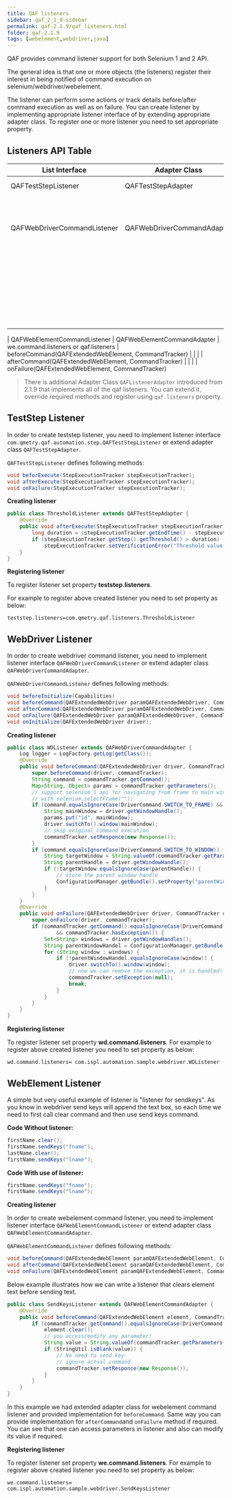 ```yaml
---
title: QAF listeners
sidebar: qaf_2_1_9-sidebar
permalink: qaf-2.1.9/qaf_listeners.html
folder: qaf-2.1.9
tags: [webelement,webdriver,java]
---
```


QAF provides command listener support for both Selenium 1 and 2 API.

The general idea is that one or more objects (the listeners) register their interest in being notified of command execution on selenium/webdriver/webelement.

The listener can perform some actions or track details before/after command execution as well as on failure.
You can create listener by implementing appropriate listener interface of by extending appropriate adapter class. To register one or more listener you need to set appropriate property.

## Listeners API Table

| List Interface | Adapter Class | Property | Listener Methods |
|-------|--------|---------|---------|
| QAFTestStepListener | QAFTestStepAdapter  | teststep.listeners or qaf.listeners  | onFailure(StepExecutionTracker)
| | | | beforExecute(StepExecutionTracker)
| | | | afterExecute(StepExecutionTracker)
| QAFWebDriverCommandListener | QAFWebDriverCommandAdapter | wd.command.listeners or qaf.listeners |beforeInitialize(Capabilities)
| | | | onInitialize(QAFExtendedWebDriver)
| | | | beforeCommand(QAFExtendedWebDriver, CommandTracker)
| | | | afterCommand(QAFExtendedWebDriver, CommandTracker)
| | | | onFailure(QAFExtendedWebDriver, CommandTracker)
| | | | onInitializationFailure(Capabilities desiredCapabilities, Throwable t);

| QAFWebElementCommandListener | QAFWebElementCommandAdapter | we.command.listeners or qaf.listeners | beforeCommand(QAFExtendedWebElement, CommandTracker)
| | | | afterCommand(QAFExtendedWebElement, CommandTracker)
| | | | onFailure(QAFExtendedWebElement, CommandTracker)

> There is additional Adapter Class `QAFListenerAdapter` introduced from 2.1.9 that implements all of the qaf listeners. You can extend it, override required methods and register using `qaf.listeners` property.

## TestStep Listener

In order to create teststep listener, you need to implement listener interface ```com.qmetry.qaf.automation.step.QAFTestStepListener``` or extend adapter class ```QAFTestStepAdapter```.

```QAFTestStepListener``` defines following methods:

```java	
void beforExecute(StepExecutionTracker stepExecutionTracker);
void afterExecute(StepExecutionTracker stepExecutionTracker);
void onFailure(StepExecutionTracker stepExecutionTracker);
```
**Creating listener**

```java	
public class ThresholdListener extends QAFTestStepAdapter {
    @Override
    public void afterExecute(StepExecutionTracker stepExecutionTracker) {
        long duration = (stepExecutionTracker.getEndTime() - stepExecutionTracker.getStartTime()) / 1000;
        if (stepExecutionTracker.getStep().getThreshold() > duration)
            stepExecutionTracker.setVerificationError("Threshold value is exceed");
    }
}
```

**Registering listener**

To register listener set property **teststep.listeners**.

For example to register above created listener you need to set property as below:

```properties
teststep.listeners=com.qmetry.qaf.listeners.ThresholdListener
```

## WebDriver Listener

In order to create webdriver command listener, you need to implement listener interface ```QAFWebDriverCommandListener``` or extend adapter class ```QAFWebDriverCommandAdapter```.

```QAFWebDriverCommandListener``` defines following methods:

```java	
void beforeInitialize(Capabilities)
void beforeCommand(QAFExtendedWebDriver paramQAFExtendedWebDriver, CommandTracker paramCommandTracker);
void afterCommand(QAFExtendedWebDriver paramQAFExtendedWebDriver, CommandTracker paramCommandTracker);
void onFailure(QAFExtendedWebDriver paramQAFExtendedWebDriver, CommandTracker paramCommandTracker);
void onInitialize(QAFExtendedWebDriver driver);
```

**Creating listener** 

```java
public class WDListener extends QAFWebDriverCommandAdapter {
    Log logger = LogFactory.getLog(getClass());
    @Override
    public void beforeCommand(QAFExtendedWebDriver driver, CommandTracker commandTracker) {
        super.beforeCommand(driver, commandTracker);
        String command = commandTracker.getCommand();
        Map<String, Object> params = commandTracker.getParameters();
        // support selenium 1 api for navigating from frame to main window
        // with selenium.selectFrame("");
        if (command.equalsIgnoreCase(DriverCommand.SWITCH_TO_FRAME) && StringUtil.isBlank((String) params.get("id"))) {
            String mainWindow = driver.getWindowHandle();
            params.put("id", mainWindow);
            driver.switchTo().window(mainWindow);
            // skip original command execution
            commandTracker.setResponce(new Response());
        }
        if (command.equalsIgnoreCase(DriverCommand.SWITCH_TO_WINDOW)) {
            String targetWindow = String.valueOf(commandTracker.getParameters().get("name"));
            String parentHandle = driver.getWindowHandle();
            if (!targetWindow.equalsIgnoreCase(parentHandle)) {
                // store the parent window handle
                ConfigurationManager.getBundle().setProperty("parentWindowHandel", parentHandle);
            }
        }
    }
    @Override
    public void onFailure(QAFExtendedWebDriver driver, CommandTracker commandTracker) {
        super.onFailure(driver, commandTracker);
        if (commandTracker.getCommand().equalsIgnoreCase(DriverCommand.SWITCH_TO_WINDOW)
                && commandTracker.hasException()) {
            Set<String> windows = driver.getWindowHandles();
            String parentWindowHandel = ConfigurationManager.getBundle().getString("parentWindowHandel");
            for (String window : windows) {
                if (!parentWindowHandel.equalsIgnoreCase(window)) {
                    driver.switchTo().window(window);
                    // now we can remove the exception, it is handled!
                    commandTracker.setException(null);
                    break;
                }
            }
        }
    }
}
```

**Registering listener**

To register listener set property **wd.command.listeners**. For example to register above created listener you need to set property as below:

```properties
wd.command.listeners= com.ispl.automation.sample.webdriver.WDListener
```

## WebElement Listener
A simple but very useful example of listener is "listener for sendkeys". As you know in webdriver send keys will append the text box, so each time we need to first call clear command and then use send keys command.

**Code Without listener:**

```java
firstName.clear();
firstName.sendKeys("fname");
lastName.clear();
firstName.sendKeys("lname");
```

**Code With use of listener:**

```java
firstName.sendKeys("fname");
firstName.sendKeys("lname");
```

**Creating listener**

In order to create webelement command listener, you need to implement listener interface ```QAFWebElementCommandListener``` or extend adapter class ```QAFWebElementCommandAdapter```.

```QAFWebElementCommandListener``` defines following methods:

```java
void beforeCommand(QAFExtendedWebElement paramQAFExtendedWebElement, CommandTracker paramCommandTracker);
void afterCommand(QAFExtendedWebElement paramQAFExtendedWebElement, CommandTracker paramCommandTracker);
void onFailure(QAFExtendedWebElement paramQAFExtendedWebElement, CommandTracker paramCommandTracker);
```

Below example illustrates how we can write a listener that clears element text before sending text.

```java	
public class SendKeysListener extends QAFWebElementCommandAdapter {
    @Override
    public void beforeCommand(QAFExtendedWebElement element, CommandTracker commandTracker) {
        if (commandTracker.getCommand().equalsIgnoreCase(DriverCommand.SEND_KEYS_TO_ELEMENT)) {
            element.clear();
            // you access/modify any parameter!
            String value = String.valueOf(commandTracker.getParameters().get("value"));
            if (StringUtil.isBlank(value)) {
                // No need to send key
                // ignore actual command
                commandTracker.setResponce(new Response());
            }
        }
    }
}
```

In this example we had extended adapter class for webelement command listener and provided implementation for ```beforeCommand```. Same way you can provide implementation for ```afterCommand```and ```onFailure``` method if required. You can see that one can access parameters in listener and also can modify its value if required.

**Registering listener** 

To register listener set property **we.command.listeners**. For example to register above created listener you need to set property as below:

```properties
we.command.listeners= com.ispl.automation.sample.webdriver.SendKeysListener
```



